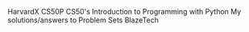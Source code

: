 HarvardX CS50P
CS50's Introduction to Programming with Python
My solutions/answers to Problem Sets
BlazeTech

